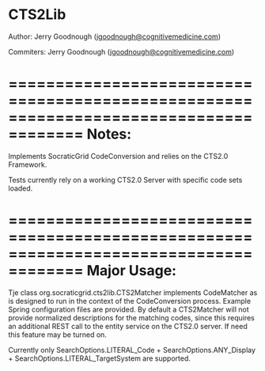 CTS2Lib
======================================================================================
 
 Author: Jerry Goodnough (jgoodnough@cognitivemedicine.com)
 
 Commiters: Jerry Goodnough (jgoodnough@cognitivemedicine.com)
 
======================================================================================
 Notes:  
======================================================================================
 Implements SocraticGrid CodeConversion and relies on the CTS2.0 Framework.
 
 Tests currently rely on a working CTS2.0 Server with specific code sets loaded.
 
======================================================================================
 Major Usage:
======================================================================================

Tje class org.socraticgrid.cts2lib.CTS2Matcher implements CodeMatcher as is designed 
to run in the context of the CodeConversion process. Example Spring configuration 
files are provided. By default a CTS2Matcher will not provide normalized descriptions 
for the matching codes, since this requires an additional REST call to the entity 
service on the CTS2.0 server. If need this feature may be turned on.
 
Currently only SearchOptions.LITERAL_Code + SearchOptions.ANY_Display +
SearchOptions.LITERAL_TargetSystem are supported.